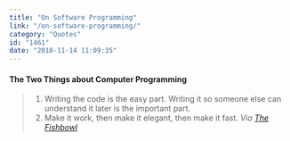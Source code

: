 ```yaml
---
title: "On Software Programming"
link: "/on-software-programming/"
category: "Quotes"
id: "1461"
date: "2010-11-14 11:09:35"
---
```


#### The Two Things about Computer Programming

> 1. Writing the code is the easy part. Writing it so someone else can understand it later is the important part.
> 2. Make it work, then make it elegant, then make it fast. <cite>Via
>    [The Fishbowl](http://fishbowl.pastiche.org/2007/04/15/the_two_things_about_computer_programming/)</cite>
